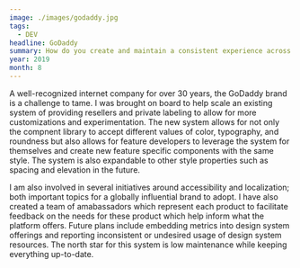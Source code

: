 ```yaml
---
image: ./images/godaddy.jpg
tags: 
  - DEV
headline: GoDaddy
summary: How do you create and maintain a consistent experience across a global brand which needs to be accessible, localized, and performant across several brands? GoDaddy has more challenges than I could have imagined when I started my journey in design systems.
year: 2019
month: 8
---
```

A well-recognized internet company for over 30 years, the GoDaddy brand is a challenge to tame. I was brought on board to help scale an existing system of providing resellers and private labeling to allow for more customizations and experimentation. The new system allows for not only the compnent library to accept different values of color, typography, and roundness but also allows for feature developers to leverage the system for themselves and create new feature specific components with the same style. The system is also expandable to other style properties such as spacing and elevation in the future.

I am also involved in several initiatives around accessibility and localization; both important topics for a globally influential brand to adopt. I have also created a team of amabassadors which represent each product to facilitate feedback on the needs for these product which help inform what the platform offers. Future plans include embedding metrics into design system offerings and reporting inconsistent or undesired usage of design system resources. The north star for this system is low maintenance while keeping everything up-to-date.